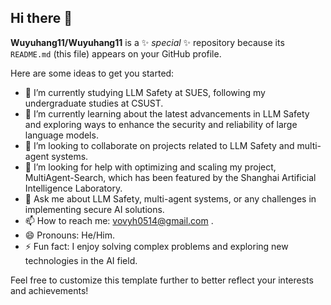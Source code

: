 ## Hi there 👋

**Wuyuhang11/Wuyuhang11** is a ✨ _special_ ✨ repository because its `README.md` (this file) appears on your GitHub profile.

Here are some ideas to get you started:

- 🔭 I’m currently studying LLM Safety at SUES, following my undergraduate studies at CSUST.
- 🌱 I’m currently learning about the latest advancements in LLM Safety and exploring ways to enhance the security and reliability of large language models.
- 👯 I’m looking to collaborate on projects related to LLM Safety and multi-agent systems.
- 🤔 I’m looking for help with optimizing and scaling my project, MultiAgent-Search, which has been featured by the Shanghai Artificial Intelligence Laboratory.
- 💬 Ask me about LLM Safety, multi-agent systems, or any challenges in implementing secure AI solutions.
- 📫 How to reach me: [vovyh0514@gmail.com](mailto:your-email@example.com) .
- 😄 Pronouns: He/Him.
- ⚡ Fun fact: I enjoy solving complex problems and exploring new technologies in the AI field.

Feel free to customize this template further to better reflect your interests and achievements!
